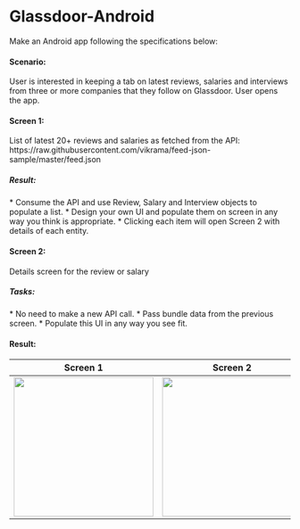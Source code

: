 # Glassdoor-Android

Make an Android app following the specifications below:

<h4>Scenario: </h4>
User is interested in keeping a tab on latest reviews, salaries and interviews from three
or more companies that they follow on Glassdoor. User opens the app.
<h4>Screen 1: </h4>
List of latest 20+ reviews and salaries as fetched from the API:
https://raw.githubusercontent.com/vikrama/feed-json-sample/master/feed.json

<h5>Result: </h5>
* Consume the API and use Review, Salary and Interview objects to populate a list.
* Design your own UI and populate them on screen in any way you think is
appropriate.
* Clicking each item will open Screen 2 with details of each entity.

<h4>Screen 2: </h4>
Details screen for the review or salary

<h5>Tasks: </h5>
* No need to make a new API call.
* Pass bundle data from the previous screen.
* Populate this UI in any way you see fit.

<h4>Result: </h4>

| Screen 1      | Screen 2      | Screen 3   |
|------------|-------------|-------------|
| <img src="https://i.postimg.cc/nLZf7258/Main-Activity-Review.png" width="250"> | <img src="https://i.postimg.cc/d1VMN1w4/Detail-Activity-Review.png" width="250"> |<img src="https://i.postimg.cc/0QWTTsNx/Detail-Activity-Interview.png" width="250"> |
